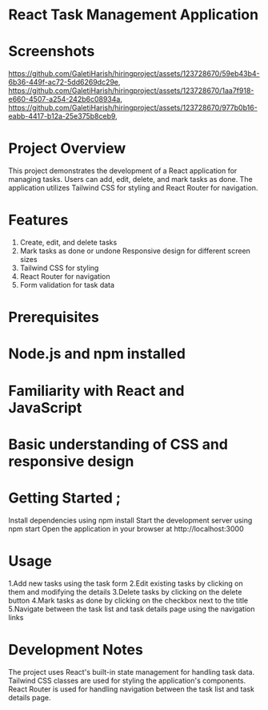 # React Task Management Application
# Screenshots
https://github.com/GaletiHarish/hiringproject/assets/123728670/59eb43b4-6b36-449f-ac72-5dd6269dc29e, 
https://github.com/GaletiHarish/hiringproject/assets/123728670/1aa7f918-e660-4507-a254-242b6c08934a,
https://github.com/GaletiHarish/hiringproject/assets/123728670/977b0b16-eabb-4417-b12a-25e375b8ceb9,

# Project Overview
This project demonstrates the development of a React application for managing tasks. Users can add, edit, delete, and mark tasks as done. The application utilizes Tailwind CSS for styling and React Router for navigation.

# Features
 1. Create, edit, and delete tasks
 2. Mark tasks as done or undone  Responsive design for different screen sizes
 3. Tailwind CSS for styling
 4. React Router for navigation
 5. Form validation for task data
# Prerequisites
#  Node.js and npm installed
# Familiarity with React and JavaScript
# Basic understanding of CSS and responsive design
# Getting Started ;
Install dependencies using npm install
Start the development server using npm start
Open the application in your browser at http://localhost:3000
# Usage
1.Add new tasks using the task form
2.Edit existing tasks by clicking on them and modifying the details
3.Delete tasks by clicking on the delete button
4.Mark tasks as done by clicking on the checkbox next to the title
5.Navigate between the task list and task details page using the navigation links
# Development Notes
The project uses React's built-in state management for handling task data.
Tailwind CSS classes are used for styling the application's components.
React Router is used for handling navigation between the task list and task details page.
